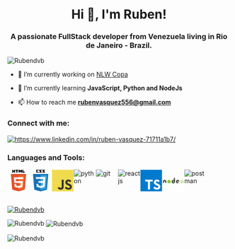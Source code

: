 <h1 align="center">Hi 👋, I'm Ruben!</h1>

<h3 align="center">A passionate FullStack developer from Venezuela living in Rio de Janeiro - Brazil.</h3>

<img src="https://komarev.com/ghpvc/?username=Rubendvb&style=for-the-badge" alt="Rubendvb" />

- 🔭 I’m currently working on [NLW Copa](https://github.com/Rubendvb/nlw-Copa)

- 🌱 I’m currently learning **JavaScript, Python and NodeJs**

- 📫 How to reach me **rubenvasquez556@gmail.com**

<div>
  <h3 align="left">Connect with me:</h3>

  <p align="left">
    <a href="https://www.linkedin.com/in/rub%C3%A9n-v%C3%A1squez-71711a1b7/" target="_blank"><img align="center" src="https://img.shields.io/badge/LinkedIn-0077B5?style=for-the-badge&logo=linkedin&logoColor=white" alt="https://www.linkedin.com/in/ruben-vasquez-71711a1b7/"/></a>
  </p>
</div>

<h3 align="left">Languages and Tools:</h3>

<div style="display: flex; flex-direction: row; justify-content: space-between; width:  50%; margin-bottom: 32px">
  <img src="https://raw.githubusercontent.com/devicons/devicon/master/icons/html5/html5-original-wordmark.svg" alt="html5" width="50" height="50"/>

  <img src="https://raw.githubusercontent.com/devicons/devicon/master/icons/css3/css3-original-wordmark.svg" alt="css3" width="50" height="50"/>

  <img src="https://raw.githubusercontent.com/devicons/devicon/master/icons/javascript/javascript-original.svg" alt="javascript" width="50" height="50"/>

  <img src="https://upload.wikimedia.org/wikipedia/commons/thumb/c/c3/Python-logo-notext.svg/1024px-Python-logo-notext.svg.png" alt="python" width="50" height="50"> 
  
  <img src="https://www.vectorlogo.zone/logos/git-scm/git-scm-icon.svg" alt="git" width="50" height="50"/>

  <img src="https://cdn.iconscout.com/icon/free/png-256/react-2752089-2284906.png" alt="reactjs" width="50" height="50"/>

  <img src="https://raw.githubusercontent.com/devicons/devicon/master/icons/typescript/typescript-original.svg" alt="typescript" width="50" height="50"/>
  
  <img src="https://raw.githubusercontent.com/devicons/devicon/master/icons/nodejs/nodejs-original-wordmark.svg" alt="nodejs" width="50" height="50"/>

  <img src="https://www.vectorlogo.zone/logos/getpostman/getpostman-icon.svg" alt="postman" width="50" height="50"/>
</div>

<div>
  <p><a href="https://github.com/ryo-ma/github-profile-trophy"><img src="https://github-profile-trophy.vercel.app/?username=Rubendvb&row=2&column=4&theme=nord&margin-w=15&margin-h=15" alt="Rubendvb" /></a></p>
</div>

<p><img align="left" src="https://github-readme-stats.vercel.app/api/top-langs?username=Rubendvb&show_icons=true&locale=en&layout=radical" alt="Rubendvb" /></p>

<p>&nbsp;<img align="center" src="https://github-readme-stats.vercel.app/api?username=Rubendvb&show_icons=true&locale=en" alt="Rubendvb" /></p>

<p><img align="center" src="https://github-readme-streak-stats.herokuapp.com/?user=Rubendvb&" alt="Rubendvb" /></p>
